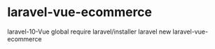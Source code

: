 # laravel-vue-ecommerce
laravel-10-Vue
global require laravel/installer
laravel new laravel-vue-ecommerce